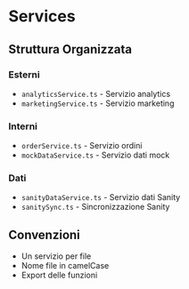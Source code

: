 # Services

## Struttura Organizzata

### Esterni
- `analyticsService.ts` - Servizio analytics
- `marketingService.ts` - Servizio marketing

### Interni
- `orderService.ts` - Servizio ordini
- `mockDataService.ts` - Servizio dati mock

### Dati
- `sanityDataService.ts` - Servizio dati Sanity
- `sanitySync.ts` - Sincronizzazione Sanity

## Convenzioni
- Un servizio per file
- Nome file in camelCase
- Export delle funzioni
